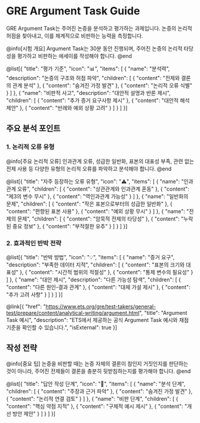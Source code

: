 # GRE Argument Task Guide

GRE Argument Task는 주어진 논증을 분석하고 평가하는 과제입니다. 논증의 논리적 허점을 찾아내고, 이를 체계적으로 비판하는 능력을 측정합니다.

@info[시험 개요]
Argument Task는 30분 동안 진행되며, 주어진 논증의 논리적 타당성을 평가하고 비판하는 에세이를 작성해야 합니다.
@end

@list[{
  "title": "평가 기준",
  "icon": "📊",
  "items": [
    {
      "name": "분석력",
      "description": "논증의 구조와 허점 파악",
      "children": [
        {
          "content": "전제와 결론의 관계 분석"
        },
        {
          "content": "숨겨진 가정 발견"
        },
        {
          "content": "논리적 오류 식별"
        }
      ]
    },
    {
      "name": "비판적 사고",
      "description": "대안적 설명과 반론 제시",
      "children": [
        {
          "content": "추가 증거 요구사항 제시"
        },
        {
          "content": "대안적 해석 제안"
        },
        {
          "content": "반례와 예외 상황 고려"
        }
      ]
    }
  ]
}]

## 주요 분석 포인트

### 1. 논리적 오류 유형

@info[주요 논리적 오류]
인과관계 오류, 성급한 일반화, 표본의 대표성 부족, 관련 없는 전제 사용 등 다양한 유형의 논리적 오류를 파악하고 분석해야 합니다.
@end

@list[{
  "title": "자주 등장하는 오류 유형",
  "icon": "⚠️",
  "items": [
    {
      "name": "인과관계 오류",
      "children": [
        {
          "content": "상관관계와 인과관계 혼동"
        },
        {
          "content": "제3의 변수 무시"
        },
        {
          "content": "역인과관계 가능성"
        }
      ]
    },
    {
      "name": "일반화의 문제",
      "children": [
        {
          "content": "작은 표본으로부터의 성급한 일반화"
        },
        {
          "content": "편향된 표본 사용"
        },
        {
          "content": "예외 상황 무시"
        }
      ]
    },
    {
      "name": "전제의 문제",
      "children": [
        {
          "content": "암묵적 전제의 타당성"
        },
        {
          "content": "누락된 중요 정보"
        },
        {
          "content": "부적절한 유추"
        }
      ]
    }
  ]
}]

### 2. 효과적인 반박 전략

@list[{
  "title": "반박 방법",
  "icon": "💡",
  "items": [
    {
      "name": "증거 요구",
      "description": "부족한 데이터 지적",
      "children": [
        {
          "content": "표본의 크기와 대표성"
        },
        {
          "content": "시간적 범위의 적절성"
        },
        {
          "content": "통제 변수의 필요성"
        }
      ]
    },
    {
      "name": "대안 제시",
      "description": "다른 가능성 탐색",
      "children": [
        {
          "content": "다른 원인-결과 관계"
        },
        {
          "content": "대체 가설 제시"
        },
        {
          "content": "추가 고려 사항"
        }
      ]
    }
  ]
}]

@link[{ "href": "https://www.ets.org/gre/test-takers/general-test/prepare/content/analytical-writing/argument.html", "title": "Argument Task 예시", "description": "ETS에서 제공하는 공식 Argument Task 예시와 채점 기준을 확인할 수 있습니다.", "isExternal": true }]

## 작성 전략

@info[중요 팁]
논증을 비판할 때는 논증 자체의 결론이 참인지 거짓인지를 판단하는 것이 아니라, 주어진 전제들이 결론을 충분히 뒷받침하는지를 평가해야 합니다.
@end

@list[{
  "title": "답안 작성 단계",
  "icon": "📝",
  "items": [
    {
      "name": "분석 단계",
      "children": [
        {
          "content": "주장과 근거 파악"
        },
        {
          "content": "숨겨진 가정 발견"
        },
        {
          "content": "논리적 연결 검토"
        }
      ]
    },
    {
      "name": "비판 단계",
      "children": [
        {
          "content": "핵심 약점 지적"
        },
        {
          "content": "구체적 예시 제시"
        },
        {
          "content": "개선 방안 제안"
        }
      ]
    }
  ]
}] 